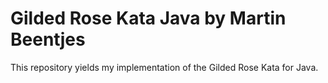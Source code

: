 # Gilded Rose Kata Java by Martin Beentjes

This repository yields my implementation of the Gilded Rose Kata for Java. 



